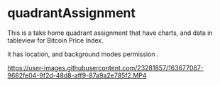 # quadrantAssignment

This is a take home quadrant assignment that have charts, and data in tableview for Bitcoin Price Index. 

it has location, and background modes permission . 



https://user-images.githubusercontent.com/23281857/163677087-9682fe04-9f2d-48d8-aff9-87a9a2e785f2.MP4


